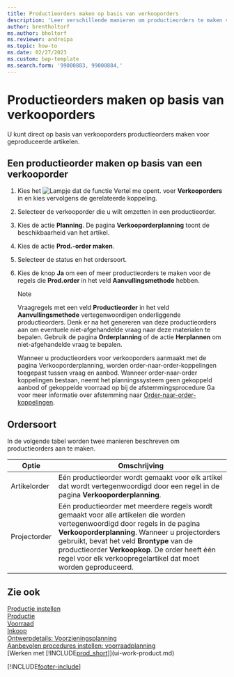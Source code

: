 ```yaml
---
title: Productieorders maken op basis van verkooporders
description: 'Leer verschillende manieren om productieorders te maken voor geproduceerde artikelen, rechtstreeks van verkooporders.'
author: brentholtorf
ms.author: bholtorf
ms.reviewer: andreipa
ms.topic: how-to
ms.date: 02/27/2023
ms.custom: bap-template
ms.search.form: '99000883, 99000884,'
---
```

# Productieorders maken op basis van verkooporders

U kunt direct op basis van verkooporders productieorders maken voor geproduceerde artikelen.  

## Een productieorder maken op basis van een verkooporder  

1. Kies het ![Lampje dat de functie Vertel me opent.](media/ui-search/search_small.png "Vertel me wat u wilt doen") voer **Verkooporders** in en kies vervolgens de gerelateerde koppeling.  
2. Selecteer de verkooporder die u wilt omzetten in een productieorder.  
3. Kies de actie **Planning**. De pagina **Verkooporderplanning** toont de beschikbaarheid van het artikel.  
4. Kies de actie **Prod.-order maken**.  
5. Selecteer de status en het ordersoort.  
6. Kies de knop **Ja** om een of meer productieorders te maken voor de regels die **Prod.order** in het veld **Aanvullingsmethode** hebben.

    > [!NOTE]  
    > Vraagregels met een veld **Productieorder** in het veld **Aanvullingsmethode** vertegenwoordigen onderliggende productieorders. Denk er na het genereren van deze productieorders aan om eventuele niet-afgehandelde vraag naar deze materialen te bepalen. Gebruik de pagina **Orderplanning** of de actie **Herplannen** om niet-afgehandelde vraag te bepalen.
    >
    > Wanneer u productieorders voor verkooporders aanmaakt met de pagina Verkooporderplanning, worden order-naar-order-koppelingen toegepast tussen vraag en aanbod. Wanneer order-naar-order koppelingen bestaan, neemt het planningssysteem geen gekoppeld aanbod of gekoppelde voorraad op bij de afstemmingsprocedure Ga voor meer informatie over afstemming naar [Order-naar-order-koppelingen](design-details-central-concepts-of-the-planning-system.md#order-to-order-links).

## Ordersoort  

In de volgende tabel worden twee manieren beschreven om productieorders aan te maken.

|Optie|Omschrijving|
|------|-----------|
|Artikelorder|Eén productieorder wordt gemaakt voor elk artikel dat wordt vertegenwoordigd door een regel in de pagina **Verkooporderplanning**.|
|Projectorder|Eén productieorder met meerdere regels wordt gemaakt voor alle artikelen die worden vertegenwoordigd door regels in de pagina **Verkooporderplanning**. Wanneer u projectorders gebruikt, bevat het veld **Brontype** van de productieorder **Verkoopkop**. De order heeft één regel voor elk verkoopregelartikel dat moet worden geproduceerd.|

## Zie ook  

[Productie instellen](production-configure-production-processes.md)  
[Productie](production-manage-manufacturing.md)  
[Voorraad](inventory-manage-inventory.md)  
[Inkoop](purchasing-manage-purchasing.md)  
[Ontwerpdetails: Voorzieningsplanning](design-details-supply-planning.md)  
[Aanbevolen procedures instellen: voorraadplanning](setup-best-practices-supply-planning.md)  
[Werken met [!INCLUDE[prod_short](includes/prod_short.md)]](ui-work-product.md)


[!INCLUDE[footer-include](includes/footer-banner.md)]
